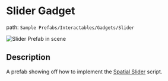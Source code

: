 # Slider Gadget

path: `Sample Prefabs/Interactables/Gadgets/Slider`

![Slider Prefab in scene](~/Media/Manual/Gadgets/SliderGadgetScene.png)

## Description
A prefab showing off how to implement the [Spatial Slider](~/Manual/Interaction/SpatialSlider.md) script.

